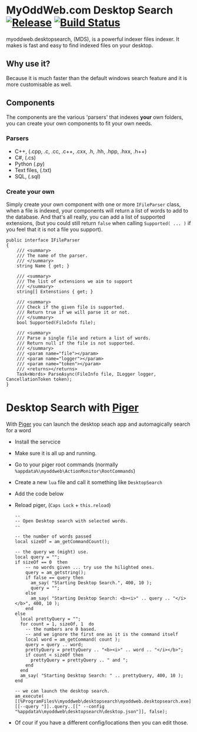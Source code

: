 # MyOddWeb.com Desktop Search [![Release](https://img.shields.io/badge/release-v0.2.0.0-brightgreen.png?style=flat)](https://github.com/FFMG/myoddweb.desktopsearch/) [![Build Status](https://travis-ci.org/FFMG/myoddweb.desktopsearch.svg?branch=master)](https://travis-ci.org/FFMG/myoddweb.desktopsearch)

myoddweb.desktopsearch, (MDS), is a powerful indexer files indexer. It makes is fast and easy to find indexed files on your desktop.

## Why use it?

Because it is much faster than the default windows search feature and it is more customisable as well.

## Components

The components are the various 'parsers' that indexes **your** own folders, you can create your own components to fit your own needs.

### Parsers
- C++, (.cpp, .c, .cc, .c++, .cxx, .h, .hh, .hpp, .hxx, .h++)
- C#, (.cs)
- Python (.py)
- Text files, (.txt)
- SQL, (.sql)


### Create your own
Simply create your own component with one or more `IFileParser` class, when a file is indexed, your components will return a list of words to add to the database.
And that's all really, you can add a list of supported extensions, (but you could still return `false` when calling `Supported( ... )` if you feel that it is not a file you support). 

    public interface IFileParser
    {
	    /// <summary>
	    /// The name of the parser.
	    /// </summary>
	    string Name { get; }
	    
	    /// <summary>
	    /// The list of extensions we aim to support
	    /// </summary>
	    string[] Extenstions { get; }
	    
	    /// <summary>
	    /// Check if the given file is supported.
	    /// Return true if we will parse it or not.
	    /// </summary>
	    bool Supported(FileInfo file);
	    
	    /// <summary>
	    /// Parse a single file and return a list of words.
	    /// Return null if the file is not supported.
	    /// </summary>
	    /// <param name="file"></param>
	    /// <param name="logger"></param>
	    /// <param name="token"></param>
	    /// <returns></returns>
	    Task<Words> ParseAsync(FileInfo file, ILogger logger, CancellationToken token);
	}
	
# Desktop Search with [Piger](https://github.com/FFMG/myoddweb.piger)

With [Piger](https://github.com/FFMG/myoddweb.piger) you can launch the desktop seach app and automagically search for a word

- Install the servcice
- Make sure it is all up and running.
- Go to your piger root commands (normally `%appdata%\myoddweb\ActionMonitor\RootCommands`)
- Create a new `lua` file and call it something like `DesktopSearch`
- Add the code below
- Reload piger, (`Caps Lock` + `this.reload`)

      --
      -- Open Desktop search with selected words.
      --

      -- the number of words passed
      local sizeOf = am_getCommandCount();

      -- the query we (might) use.
      local query = "";
      if sizeOf == 0  then
          -- no words given ... try use the hilighted ones.
          query = am_getstring();
          if false == query then
            am_say( "Starting Desktop Search.", 400, 10 );
            query = "";
          else
            am_say( "Starting Desktop Search: <b><i>" .. query .. "</i></b>", 400, 10 );
          end
      else
        local prettyQuery = "";
        for count = 1, sizeOf, 1  do
          -- the numbers are 0 based.
          -- and we ignore the first one as it is the command itself
          local word = am_getCommand( count );
          query = query .. word;
          prettyQuery = prettyQuery .. "<b><i>" .. word .. "</i></b>";
          if count < sizeOf then
            prettyQuery = prettyQuery .. " and ";
          end
        end  
        am_say( "Starting Desktop Search: " .. prettyQuery, 400, 10 );
      end

      -- we can launch the desktop search.
      am_execute( [[%ProgramFiles%\myoddweb\desktopsearch\myoddweb.desktopsearch.exe]], [[--query "]]..query..[[" --config "%appdata%\myoddweb\desktopsearch\desktop.json"]], false);

- Of cour if you have a different config/locations then you can edit those.